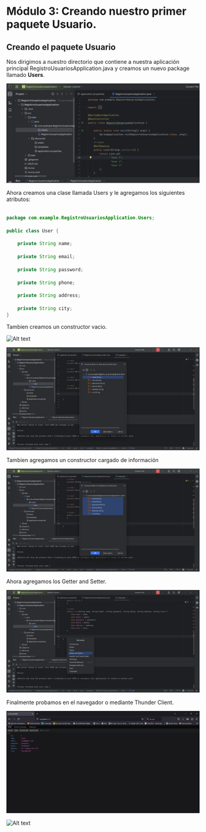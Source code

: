 # Módulo 3: Creando nuestro primer paquete Usuario.

## Creando el paquete Usuario

Nos dirigimos a nuestro directorio que contiene a nuestra aplicación principal RegistroUsuariosApplication.java y creamos un nuevo package llamado **Users**.

![Alt text](img/image.png)

Ahora creamos una clase llamada Users y le agregamos los siguientes atributos:

```java

package com.example.RegistroUsuariosApplication.Users;

public class User {

    private String name;

    private String email;

    private String password;

    private String phone;

    private String address;

    private String city;
}

```

Tambien creamos un constructor vacio.

![Alt text](img/image-1.png)

![Alt text](img/image-2.png)

Tambien agregamos un constructor cargado de información

![Alt text](img/image-3.png)

Ahora agregamos los Getter and Setter.

![Alt text](img/image-4.png)

Finalmente probamos en el navegador o mediante Thunder Client.

![Alt text](img/image-5.png)

![Alt text](img/image-6.png)